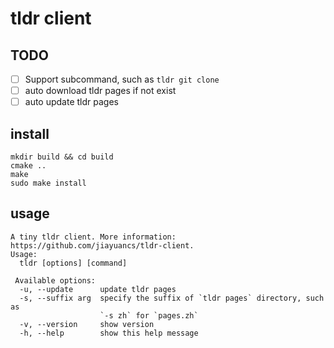 # tldr client

## TODO

- [ ] Support subcommand, such as `tldr git clone`
- [ ] auto download tldr pages if not exist
- [ ] auto update tldr pages

## install

```shell
mkdir build && cd build
cmake ..
make
sudo make install
```

## usage

```shell
A tiny tldr client. More information: https://github.com/jiayuancs/tldr-client.
Usage:
  tldr [options] [command]

 Available options:
  -u, --update      update tldr pages
  -s, --suffix arg  specify the suffix of `tldr pages` directory, such as 
                    `-s zh` for `pages.zh`
  -v, --version     show version
  -h, --help        show this help message
```
